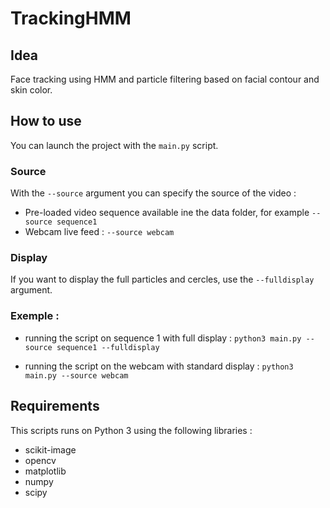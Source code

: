 TrackingHMM
============

## Idea
Face tracking using HMM and particle filtering based on facial contour and skin color.


## How to use
You can launch the project with the `main.py` script. 


### Source

With the `--source` argument you can specify the source of the video :
- Pre-loaded video sequence available ine the data folder, for example `--source sequence1`
- Webcam live feed : `--source webcam`

### Display
If you want to display the full particles and cercles, use the `--fulldisplay` argument.

### Exemple :
- running the script on sequence 1 with full display : `python3 main.py --source sequence1 --fulldisplay`

- running the script on the webcam with standard display : `python3 main.py --source webcam`

## Requirements
This scripts runs on Python 3 using the following libraries :
- scikit-image
- opencv
- matplotlib
- numpy
- scipy

